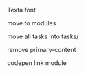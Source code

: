 Texta font

move to modules

move all tasks into tasks/

remove primary-content

codepen link module

